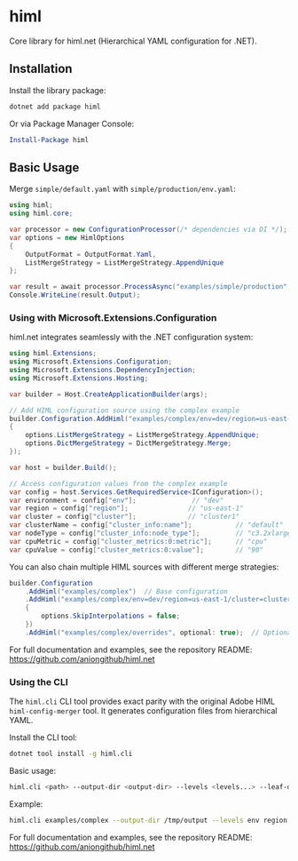 # himl

Core library for himl.net (Hierarchical YAML configuration for .NET).

## Installation

Install the library package:

```sh
dotnet add package himl
```

Or via Package Manager Console:

```powershell
Install-Package himl
```

## Basic Usage

Merge `simple/default.yaml` with `simple/production/env.yaml`:

```csharp
using himl;
using himl.core;

var processor = new ConfigurationProcessor(/* dependencies via DI */);
var options = new HimlOptions
{
    OutputFormat = OutputFormat.Yaml,
    ListMergeStrategy = ListMergeStrategy.AppendUnique
};

var result = await processor.ProcessAsync("examples/simple/production", options);
Console.WriteLine(result.Output);
```

### Using with Microsoft.Extensions.Configuration

himl.net integrates seamlessly with the .NET configuration system:

```csharp
using himl.Extensions;
using Microsoft.Extensions.Configuration;
using Microsoft.Extensions.DependencyInjection;
using Microsoft.Extensions.Hosting;

var builder = Host.CreateApplicationBuilder(args);

// Add HIML configuration source using the complex example
builder.Configuration.AddHiml("examples/complex/env=dev/region=us-east-1/cluster=cluster1", options =>
{
    options.ListMergeStrategy = ListMergeStrategy.AppendUnique;
    options.DictMergeStrategy = DictMergeStrategy.Merge;
});

var host = builder.Build();

// Access configuration values from the complex example
var config = host.Services.GetRequiredService<IConfiguration>();
var environment = config["env"];              // "dev"
var region = config["region"];               // "us-east-1"
var cluster = config["cluster"];             // "cluster1"
var clusterName = config["cluster_info:name"];           // "default"
var nodeType = config["cluster_info:node_type"];         // "c3.2xlarge"
var cpuMetric = config["cluster_metrics:0:metric"];      // "cpu"
var cpuValue = config["cluster_metrics:0:value"];        // "90"
```

You can also chain multiple HIML sources with different merge strategies:

```csharp
builder.Configuration
    .AddHiml("examples/complex")  // Base configuration
    .AddHiml("examples/complex/env=dev/region=us-east-1/cluster=cluster1", options =>
    {
        options.SkipInterpolations = false;
    })
    .AddHiml("examples/complex/overrides", optional: true);  // Optional overrides
```

For full documentation and examples, see the repository README: https://github.com/aniongithub/himl.net

### Using the CLI

The `himl.cli` CLI tool provides exact parity with the original Adobe HIML `himl-config-merger` tool. It generates configuration files from hierarchical YAML.

Install the CLI tool:

```sh
dotnet tool install -g himl.cli
```

Basic usage:

```sh
himl.cli <path> --output-dir <output-dir> --levels <levels...> --leaf-directories <leaf-directories...>
```

Example:

```sh
himl.cli examples/complex --output-dir /tmp/output --levels env region cluster --leaf-directories cluster
```

For full documentation and examples, see the repository README: https://github.com/aniongithub/himl.net
